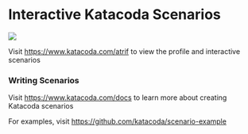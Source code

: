 # Interactive Katacoda Scenarios

[![](http://shields.katacoda.com/katacoda/atrif/count.svg)](https://www.katacoda.com/atrif "Get your profile on Katacoda.com")

Visit https://www.katacoda.com/atrif to view the profile and interactive scenarios

### Writing Scenarios
Visit https://www.katacoda.com/docs to learn more about creating Katacoda scenarios

For examples, visit https://github.com/katacoda/scenario-example
